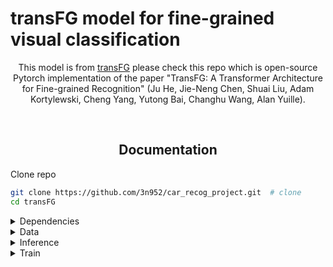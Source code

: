 # transFG model for fine-grained visual classification 

<div align="center">

This model is from <a href="https://github.com/TACJu/TransFG">transFG</a> please check this repo which is open-source Pytorch implementation of the paper "TransFG: A Transformer Architecture for Fine-grained Recognition" (Ju He, Jie-Neng Chen, Shuai Liu, Adam Kortylewski, Cheng Yang, Yutong Bai, Changhu Wang, Alan Yuille).
</div>

<br>

## <div align="center">Documentation</div>


Clone repo

```bash
git clone https://github.com/3n952/car_recog_project.git  # clone
cd transFG
```

<details>
<summary>Dependencies</summary>

- python 3.7.3
- pytorch 1.5.1
- torchvision 0.6.1
- ml_collections
- apex

</details>

<details>
<summary>Data</summary>

run this command.

- prepare the google pre-trained ViT model. Model is downloaded <a href="https://console.cloud.google.com/storage/vit_models/?pli=1">Here</a> 

```bash
wget https://storage.googleapis.com/vit_models/imagenet21k/{MODEL_NAME}.npz
```
- prepare the Dataset. Dataset is downloaded <a href="https://aihub.or.kr/aihubdata/data/view.do?currMenu=115&topMenu=100&dataSetSn=71573">Here</a>

please check
- 
```bash

```
</details>


<details>

<summary>Inference</summary>

transFG inference with Pytorch.

```bash
python test.py
```

</details>

<details>
<summary>Train</summary>

run this command.

- google pre-trained ViT model. Model is downloaded <a href="https://console.cloud.google.com/storage/vit_models/?pli=1">Here</a> 

```bash

```
</details>